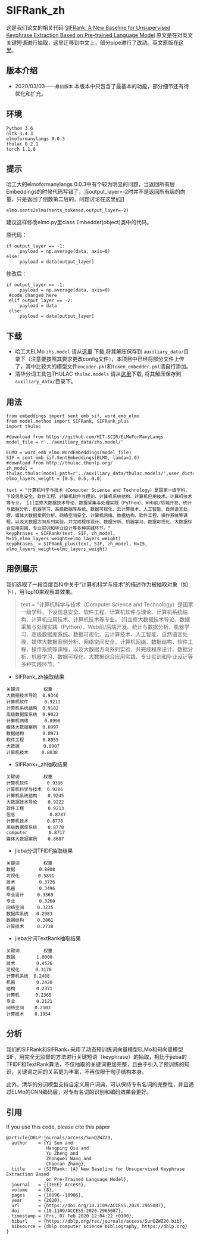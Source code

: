 # SIFRank_zh
这是我们论文的相关代码 [SIFRank: A New Baseline for Unsupervised Keyphrase Extraction Based on Pre-trained Language Model](https://ieeexplore.ieee.org/document/8954611)
原文是在对英文关键短语进行抽取，这里迁移到中文上，部分pipe进行了改动。英文原版在[这里](https://github.com/sunyilgdx/SIFRank)。

## 版本介绍
* 2020/03/03——``最初版本``
本版本中只包含了最基本的功能，部分细节还有待优化和扩充。

## 环境
```
Python 3.6
nltk 3.4.3
elmoformanylangs 0.0.3
thulac 0.2.1
torch 1.1.0
```
## 提示
哈工大的elmoformanylangs 0.0.3中有个较为明显的问题，当返回所有层Embeddings的时候代码写错了，当output_layer=-2时并不是返回所有层的向量，只是返回了倒数第二层的。问题讨论在这里[#31](https://github.com/HIT-SCIR/ELMoForManyLangs/issues/31)
```
elmo.sents2elmo(sents_tokened,output_layer=-2)
```
建议这样修改elmo.py里class Embedder(object)类中的代码。

原代码：
```
if output_layer == -1:
     payload = np.average(data, axis=0)
else:
     payload = data[output_layer]
```
修改后：
```
if output_layer == -1:
     payload = np.average(data, axis=0)
 #code changed here
 elif output_layer == -2:
     payload = data
 else:
     payload = data[output_layer]
```


## 下载
* 哈工大ELMo ``zhs.model`` 请从[这里](https://github.com/HIT-SCIR/ELMoForManyLangs) 下载,将其解压保存到 ``auxiliary_data/``目录下（注意要按照其要求更改config文件），本项目中已经将部分文件上传了，其中比较大的模型文件``encoder.pkl``和``token_embedder.pkl``请自行添加。
* 清华分词工具包THULAC ``thulac.models`` 请从[这里](http://thulac.thunlp.org/)下载, 将其解压保存到 ``auxiliary_data/``目录下。

## 用法
```
from embeddings import sent_emb_sif, word_emb_elmo
from model.method import SIFRank, SIFRank_plus
import thulac

#download from https://github.com/HIT-SCIR/ELMoForManyLangs
model_file = r'../auxiliary_data/zhs.model/'

ELMO = word_emb_elmo.WordEmbeddings(model_file)
SIF = sent_emb_sif.SentEmbeddings(ELMO, lamda=1.0)
#download from http://thulac.thunlp.org/
zh_model = thulac.thulac(model_path=r'../auxiliary_data/thulac.models/',user_dict=r'../auxiliary_data/user_dict.txt')
elmo_layers_weight = [0.5, 0.5, 0.0]

text = "计算机科学与技术（Computer Science and Technology）是国家一级学科，下设信息安全、软件工程、计算机软件与理论、计算机系统结构、计算机应用技术、计算机技术等专业。 [1]主修大数据技术导论、数据采集与处理实践（Python）、Web前/后端开发、统计与数据分析、机器学习、高级数据库系统、数据可视化、云计算技术、人工智能、自然语言处理、媒体大数据案例分析、网络空间安全、计算机网络、数据结构、软件工程、操作系统等课程，以及大数据方向系列实验，并完成程序设计、数据分析、机器学习、数据可视化、大数据综合应用实践、专业实训和毕业设计等多种实践环节。"
keyphrases = SIFRank(text, SIF, zh_model, N=15,elmo_layers_weight=elmo_layers_weight)
keyphrases_ = SIFRank_plus(text, SIF, zh_model, N=15, elmo_layers_weight=elmo_layers_weight)
```
## 用例展示
我们选取了一段百度百科中关于“计算机科学与技术”的描述作为被抽取对象（如下），用Top10来观察其效果。
> text = "计算机科学与技术（Computer Science and Technology）是国家一级学科，下设信息安全、软件工程、计算机软件与理论、计算机系统结构、计算机应用技术、计算机技术等专业。 [1]主修大数据技术导论、数据采集与处理实践（Python）、Web前/后端开发、统计与数据分析、机器学习、高级数据库系统、数据可视化、云计算技术、人工智能、自然语言处理、媒体大数据案例分析、网络空间安全、计算机网络、数据结构、软件工程、操作系统等课程，以及大数据方向系列实验，并完成程序设计、数据分析、机器学习、数据可视化、大数据综合应用实践、专业实训和毕业设计等多种实践环节。"
* SIFRank_zh抽取结果
```
关键词         权重
大数据技术导论  0.9346
计算机软件      0.9211
计算机系统结构  0.9182
高级数据库系统  0.9022
计算机网络      0.8998
媒体大数据案例  0.8997
数据结构       0.8971
软件工程       0.8955
大数据         0.8907
计算机技术     0.8838
```
* SIFRank+_zh抽取结果
```
关键词         权重
计算机软件       0.9396
计算机科学与技术  0.9286
计算机系统结构    0.9245
大数据技术导论    0.9222
软件工程         0.9213
信息             0.8787
计算机技术       0.8778
高级数据库系统    0.8770
computer        0.8717
媒体大数据案例    0.8687
```
* jieba分词TFIDF抽取结果
```
关键词         权重
数据         0.8808
可视化       0.5891
技术         0.3726
机器         0.3496
毕业设计     0.3369
专业         0.3260
网络空间     0.3235
数据库系统   0.2983
数据结构     0.2801
计算技术     0.2738
```
* jieba分词TextRank抽取结果
```
关键词         权重
数据        1.0000
技术        0.4526
可视化      0.3170
计算机系统  0.2488
机器        0.2420
结构        0.2371
计算机      0.2365
专业        0.2121
网络空间    0.2103
计算技术    0.1954
```

## 分析
我们的SIFRank和SIFRank+采用了动态预训练词向量模型ELMo和句向量模型SIF，用完全无监督的方法进行关键短语（keyphrase）的抽取，相比于jieba的TFIDF和TextRank算法，不仅抽取的关键词更加完整，且由于引入了预训练的知识，关键词之间的关系更为丰富，不再仅限于句子结构本身。

此外，清华的分词模型支持自定义用户词典，可以保持专有名词的完整性，并且通过ELMo的CNN编码层，对专有名词的识别和编码效果会更好。

## 引用
If you use this code, please cite this paper
```
@article{DBLP:journals/access/SunQZWZ20,
  author    = {Yi Sun and
               Hangping Qiu and
               Yu Zheng and
               Zhongwei Wang and
               Chaoran Zhang},
  title     = {SIFRank: {A} New Baseline for Unsupervised Keyphrase Extraction Based
               on Pre-Trained Language Model},
  journal   = {{IEEE} Access},
  volume    = {8},
  pages     = {10896--10906},
  year      = {2020},
  url       = {https://doi.org/10.1109/ACCESS.2020.2965087},
  doi       = {10.1109/ACCESS.2020.2965087},
  timestamp = {Fri, 07 Feb 2020 12:04:22 +0100},
  biburl    = {https://dblp.org/rec/journals/access/SunQZWZ20.bib},
  bibsource = {dblp computer science bibliography, https://dblp.org}
}
```
